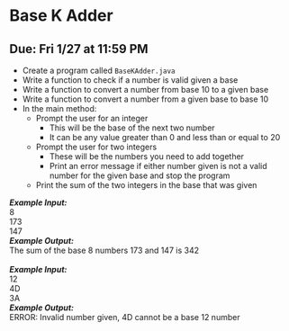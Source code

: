 # Base K Adder

## Due: Fri 1/27 at 11:59 PM

- Create a program called `BaseKAdder.java`
- Write a function to check if a number is valid given a base
- Write a function to convert a number from base 10 to a given base
- Write a function to convert a number from a given base to base 10
- In the main method:
  - Prompt the user for an integer
    - This will be the base of the next two number
    - It can be any value greater than 0 and less than or equal to 20
  - Prompt the user for two integers
    - These will be the numbers you need to add together
    - Print an error message if either number given is not a valid number for the given base and stop the program
  - Print the sum of the two integers in the base that was given

***Example Input:***\
8\
173\
147\
***Example Output:***\
The sum of the base 8 numbers 173 and 147 is 342\
\
***Example Input:***\
12\
4D\
3A\
***Example Output:***\
ERROR: Invalid number given, 4D cannot be a base 12 number
